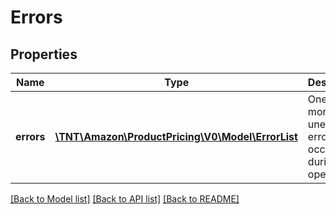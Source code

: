 # Errors

## Properties
Name | Type | Description | Notes
------------ | ------------- | ------------- | -------------
**errors** | [**\TNT\Amazon\ProductPricing\V0\Model\ErrorList**](ErrorList.md) | One or more unexpected errors occurred during the operation. | 

[[Back to Model list]](../README.md#documentation-for-models) [[Back to API list]](../README.md#documentation-for-api-endpoints) [[Back to README]](../README.md)


